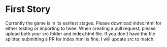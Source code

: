 # First Story
Currently the game is in its earliest stages. Please download index.html for either testing or importing to twee. When creating a pull request, please upload both your src folder and index.html file. If you don't have the file splitter, submitting a PR for index.html is fine, I will update src to match.
